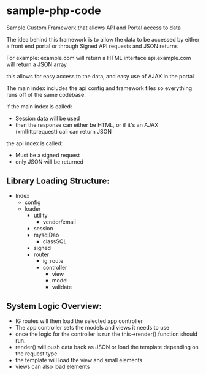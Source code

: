 sample-php-code
===============

Sample Custom Framework that allows API and Portal access to data

The idea behind this framework is to allow the data to be accessed by either a front end portal or through Signed API requests and JSON returns

For example:
example.com will return a HTML interface
api.example.com will return a JSON array

this allows for easy access to the data, and easy use of AJAX in the portal

The main index includes the api config and framework files so everything runs off of the same codebase.

if the main index is called:
 - Session data will be used
 - then the response can either be HTML, or if it's an AJAX (xmlhttprequest) call can return JSON
 
the api index is called:
 - Must be a signed request
 - only JSON will be returned
 
 
Library Loading Structure:
--------------------------
 * Index
    * config
    * loader
        * utility
            * vendor/email
        * session
        * mysqlDao
            * classSQL
        * signed
        * router
            * ig_route
            * controller
                * view
                * model
                * validate

System Logic Overview:
----------------------
* IG routes will then load the selected app controller
* The app controller sets the models and views it needs to use
* once the logic for the controller is run the this->render() function should run.
* render() will push data back as JSON or load the template depending on the request type
* the template will load the view and small elements
* views can also load elements
